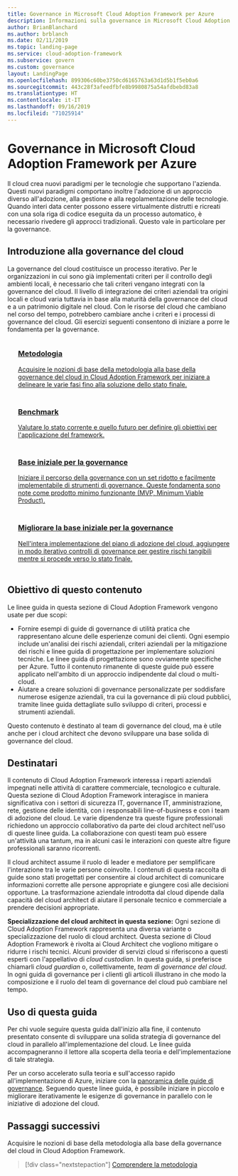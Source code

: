 ```yaml
---
title: Governance in Microsoft Cloud Adoption Framework per Azure
description: Informazioni sulla governance in Microsoft Cloud Adoption Framework per Azure.
author: BrianBlanchard
ms.author: brblanch
ms.date: 02/11/2019
ms.topic: landing-page
ms.service: cloud-adoption-framework
ms.subservice: govern
ms.custom: governance
layout: LandingPage
ms.openlocfilehash: 899306c60be3750cd6165763a63d1d5b1f5eb0a6
ms.sourcegitcommit: 443c28f3afeedfbfe8b9980875a54afdbebd83a8
ms.translationtype: HT
ms.contentlocale: it-IT
ms.lasthandoff: 09/16/2019
ms.locfileid: "71025914"
---
```

# <a name="governance-in-the-microsoft-cloud-adoption-framework-for-azure"></a>Governance in Microsoft Cloud Adoption Framework per Azure

Il cloud crea nuovi paradigmi per le tecnologie che supportano l'azienda. Questi nuovi paradigmi comportano inoltre l'adozione di un approccio diverso all'adozione, alla gestione e alla regolamentazione delle tecnologie. Quando interi data center possono essere virtualmente distrutti e ricreati con una sola riga di codice eseguita da un processo automatico, è necessario rivedere gli approcci tradizionali. Questo vale in particolare per la governance.

## <a name="get-started-with-cloud-governance"></a>Introduzione alla governance del cloud

La governance del cloud costituisce un processo iterativo. Per le organizzazioni in cui sono già implementati criteri per il controllo degli ambienti locali, è necessario che tali criteri vengano integrati con la governance del cloud. Il livello di integrazione dei criteri aziendali tra origini locali e cloud varia tuttavia in base alla maturità della governance del cloud e a un patrimonio digitale nel cloud. Con le risorse del cloud che cambiano nel corso del tempo, potrebbero cambiare anche i criteri e i processi di governance del cloud. Gli esercizi seguenti consentono di iniziare a porre le fondamenta per la governance.

<!-- markdownlint-disable MD033 -->

<ul class="panelContent cardsF">
    <li style="display: flex; flex-direction: column;">
        <a href="./methodology.md">
            <div class="cardSize">
                <div class="cardPadding" style="padding-bottom:10px;">
                    <div class="card" style="padding-bottom:10px;">
                        <div class="cardImageOuter">
                            <div class="cardImage">
                                <img alt="" src="../_images/icons/1.png" data-linktype="external">
                            </div>
                        </div>
                        <div class="cardText" style="padding-left:0px;">
                            <h3>Metodologia</h3>
Acquisire le nozioni di base della metodologia alla base della governance del cloud in Cloud Adoption Framework per iniziare a delineare le varie fasi fino alla soluzione dello stato finale.
                        </div>
                    </div>
                </div>
            </div>
        </a>
    </li>
    <li style="display: flex; flex-direction: column;">
        <a href="./benchmark.md">
            <div class="cardSize">
                <div class="cardPadding" style="padding-bottom:10px;">
                    <div class="card" style="padding-bottom:10px;">
                        <div class="cardImageOuter">
                            <div class="cardImage">
                                <img alt="" src="../_images/icons/2.png" data-linktype="external">
                            </div>
                        </div>
                        <div class="cardText" style="padding-left:0px;">
                            <h3>Benchmark</h3>
Valutare lo stato corrente e quello futuro per definire gli obiettivi per l'applicazione del framework.
                        </div>
                    </div>
                </div>
            </div>
        </a>
    </li>
    <li style="display: flex; flex-direction: column;">
        <a href="./initial-foundation.md">
            <div class="cardSize">
                <div class="cardPadding" style="padding-bottom:10px;">
                    <div class="card" style="padding-bottom:10px;">
                        <div class="cardImageOuter">
                            <div class="cardImage">
                                <img alt="" src="../_images/icons/3.png" data-linktype="external">
                            </div>
                        </div>
                        <div class="cardText" style="padding-left:0px;">
                            <h3>Base iniziale per la governance</h3>
Iniziare il percorso della governance con un set ridotto e facilmente implementabile di strumenti di governance. Queste fondamenta sono note come prodotto minimo funzionante (MVP, Minimum Viable Product).
                        </div>
                    </div>
                </div>
            </div>
        </a>
    </li>
    <li style="display: flex; flex-direction: column;">
        <a href="./foundation-improvements.md">
            <div class="cardSize">
                <div class="cardPadding" style="padding-bottom:10px;">
                    <div class="card" style="padding-bottom:10px;">
                        <div class="cardImageOuter">
                            <div class="cardImage">
                                <img alt="" src="../_images/icons/4.png" data-linktype="external">
                            </div>
                        </div>
                        <div class="cardText" style="padding-left:0px;">
                            <h3>Migliorare la base iniziale per la governance</h3>
Nell'intera implementazione del piano di adozione del cloud, aggiungere in modo iterativo controlli di governance per gestire rischi tangibili mentre si procede verso lo stato finale.
                        </div>
                    </div>
                </div>
            </div>
        </a>
    </li>
</ul>

<!-- markdownlint-enable MD033 -->

## <a name="objective-of-this-content"></a>Obiettivo di questo contenuto

Le linee guida in questa sezione di Cloud Adoption Framework vengono usate per due scopi:

- Fornire esempi di guide di governance di utilità pratica che rappresentano alcune delle esperienze comuni dei clienti. Ogni esempio include un'analisi dei rischi aziendali, criteri aziendali per la mitigazione dei rischi e linee guida di progettazione per implementare soluzioni tecniche. Le linee guida di progettazione sono ovviamente specifiche per Azure. Tutto il contenuto rimanente di queste guide può essere applicato nell'ambito di un approccio indipendente dal cloud o multi-cloud.
- Aiutare a creare soluzioni di governance personalizzate per soddisfare numerose esigenze aziendali, tra cui la governance di più cloud pubblici, tramite linee guida dettagliate sullo sviluppo di criteri, processi e strumenti aziendali.

Questo contenuto è destinato al team di governance del cloud, ma è utile anche per i cloud architect che devono sviluppare una base solida di governance del cloud.

## <a name="intended-audience"></a>Destinatari

Il contenuto di Cloud Adoption Framework interessa i reparti aziendali impegnati nelle attività di carattere commerciale, tecnologico e culturale. Questa sezione di Cloud Adoption Framework interagisce in maniera significativa con i settori di sicurezza IT, governance IT, amministrazione, rete, gestione delle identità, con i responsabili line-of-business e con i team di adozione del cloud. Le varie dipendenze tra queste figure professionali richiedono un approccio collaborativo da parte dei cloud architect nell'uso di queste linee guida. La collaborazione con questi team può essere un'attività una tantum, ma in alcuni casi le interazioni con queste altre figure professionali saranno ricorrenti.

Il cloud architect assume il ruolo di leader e mediatore per semplificare l'interazione tra le varie persone coinvolte. I contenuti di questa raccolta di guide sono stati progettati per consentire ai cloud architect di comunicare informazioni corrette alle persone appropriate e giungere così alle decisioni opportune. La trasformazione aziendale introdotta dal cloud dipende dalla capacità del cloud architect di aiutare il personale tecnico e commerciale a prendere decisioni appropriate.

**Specializzazione del cloud architect in questa sezione:** Ogni sezione di Cloud Adoption Framework rappresenta una diversa variante o specializzazione del ruolo di cloud architect. Questa sezione di Cloud Adoption Framework è rivolta ai Cloud Architect che vogliono mitigare o ridurre i rischi tecnici. Alcuni provider di servizi cloud si riferiscono a questi esperti con l'appellativo di *cloud custodian*. In questa guida, si preferisce chiamarli *cloud guardian* o, collettivamente, *team di governance del cloud*. In ogni guida di governance per i clienti gli articoli illustrano in che modo la composizione e il ruolo del team di governance del cloud può cambiare nel tempo.

## <a name="use-this-guide"></a>Uso di questa guida

Per chi vuole seguire questa guida dall'inizio alla fine, il contenuto presentato consente di sviluppare una solida strategia di governance del cloud in parallelo all'implementazione del cloud. Le linee guida accompagneranno il lettore alla scoperta della teoria e dell'implementazione di tale strategia.

Per un corso accelerato sulla teoria e sull'accesso rapido all'implementazione di Azure, iniziare con la [panoramica delle guide di governance](./guides/index.md). Seguendo queste linee guida, è possibile iniziare in piccolo e migliorare iterativamente le esigenze di governance in parallelo con le iniziative di adozione del cloud.

## <a name="next-steps"></a>Passaggi successivi

Acquisire le nozioni di base della metodologia alla base della governance del cloud in Cloud Adoption Framework.

> [!div class="nextstepaction"]
> [Comprendere la metodologia](./methodology.md)
